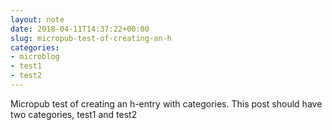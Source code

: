 ```yaml
---
layout: note
date: 2018-04-11T14:37:22+00:00
slug: micropub-test-of-creating-an-h
categories:
- microblog
- test1
- test2
---
```

Micropub test of creating an h-entry with categories. This post should have two categories, test1 and test2

